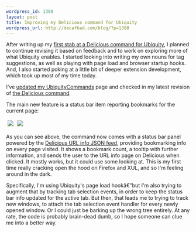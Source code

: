 ```yaml
--- 
wordpress_id: 1380
layout: post
title: Improving my Delicious command for Ubiquity
wordpress_url: http://decafbad.com/blog/?p=1380
---
```

After writing up my [first stab at a Delicious command for Ubiquity][first], I planned to continue revising it based on feedback and to work on exploring more of what Ubiquity enables.  I started looking into writing my own nouns for tag suggestions, as well as playing with page load and browser startup hooks.  And, I also started poking at a little bit of deeper extension development, which took up most of my time today.

I've [updated my UbiquityCommands][ub] page and checked in my latest revision of [the Delicious command][cmd].  

The main new feature is a status bar item reporting bookmarks for the current page:

<img style="padding: 0.25em" src="http://decafbad.com/2008/ubiq-del-status.jpg" />&nbsp;<img style="padding: 0.25em" src="http://decafbad.com/2008/ubiq-del-tip.jpg" />

As you can see above, the command now comes with a status bar panel powered by the [Delicious URL info JSON feed][urlinfo], providing bookmarking info on every page visited.  It shows a bookmark count, a tooltip with further information, and sends the user to the URL info page on Delicious when clicked.  It mostly works, but it could use some looking at.  This is my first time really cracking open the hood on Firefox and XUL, and so I'm feeling around in the dark.

Specifically, I'm using Ubiquity's page load hookâ€”but I'm also trying to augment that by tracking tab selection events, in order to keep the status bar info updated for the active tab.  But then, that leads me to trying to track new windows, to attach the tab selection event handler for every newly opened window.  Or I could just be barking up the wrong tree entirely.  At any rate, the code is probably brain-dead dumb, so I hope someone can clue me into a better way.

[urlinfo]: http://delicious.com/help/feeds
[cmd]: http://decafbad.com/hgwebdir.cgi/UbiquityCommands/file/tip/delicious.ubiq.js
[ub]: http://decafbad.com/UbiquityCommands/
[first]: http://decafbad.com/blog/2008/09/01/writing-a-delicious-command-for-ubiquity
